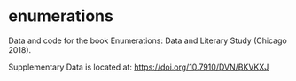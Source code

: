 # enumerations
Data and code for the book Enumerations: Data and Literary Study (Chicago 2018).

Supplementary Data is located at: https://doi.org/10.7910/DVN/BKVKXJ